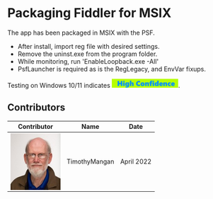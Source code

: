 # Packaging Fiddler for MSIX

The app has been packaged in MSIX with the PSF.
* After install, import reg file with desired settings.
* Remove the uninst.exe from the program folder.
* While monitoring, run 'EnableLoopback.exe -All'
* PsfLauncher is required as is the RegLegacy, and EnvVar fixups.


Testing on Windows 10/11 indicates [<img src="/media/CatHighConfidence.png" alt="High Confidence" />](/media/CatHighConfidence.png).


## Contributors

| Contributor | Name | Date |
|----|----|----|
| [<img src="/media/Contributors/TimMangan.jpg" align="left" Height="128" />](/media/Contributors/TimMangan.jpg) | TimothyMangan | April 2022 |


